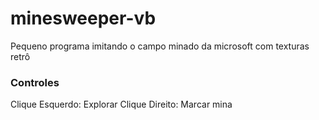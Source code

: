 
# minesweeper-vb
Pequeno programa imitando o campo minado da microsoft com texturas retrô

### Controles
Clique Esquerdo: Explorar
Clique Direito: Marcar mina

